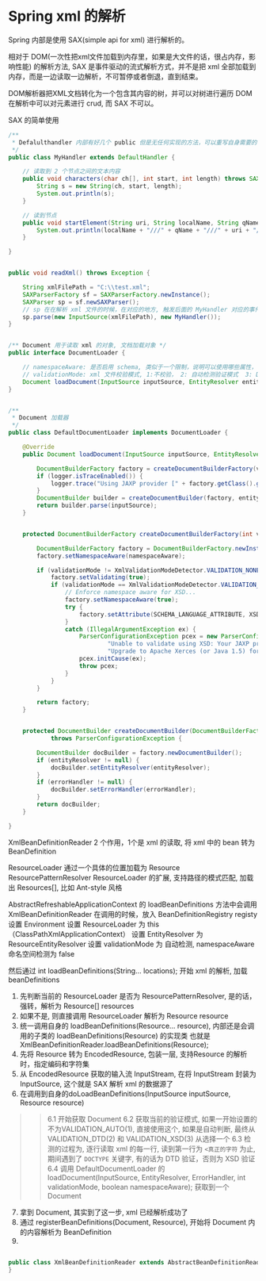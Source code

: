 # Spring xml 的解析


Spring 内部是使用 SAX(simple api for xml) 进行解析的。

相对于 DOM(一次性把xml文件加载到内存里，如果是大文件的话，很占内存，影响性能) 的解析方法, SAX 是事件驱动的流式解析方式，并不是把 xml 全部加载到内存，而是一边读取一边解析，不可暂停或者倒退，直到结束。

DOM解析器把XML文档转化为一个包含其内容的树，并可以对树进行遍历
DOM 在解析中可以对元素进行 crud, 而 SAX 不可以。


SAX 的简单使用
```java
/**
 * Defalulthandler 内部有好几个 public 但是无任何实现的方法，可以重写自身需要的，达到 xml 文件的解析
 */
public class MyHandler extends DefaultHandler {

	// 读取到 2 个节点之间的文本内容
	public void characters(char ch[], int start, int length) throws SAXException {
		String s = new String(ch, start, length);
		System.out.println(s);
	}

	// 读到节点
	public void startElement(String uri, String localName, String qName, Attributes attrs) {
		System.out.println(localName + "///" + qName + "///" + uri + "////" + attrs.getValue("id"));
	}

}


public void readXml() throws Exception {

	String xmlFilePath = "C:\\test.xml";
	SAXParserFactory sf = SAXParserFactory.newInstance();
	SAXParser sp = sf.newSAXParser();
	// sp 在在解析 xml 文件的时候，在对应的地方, 触发后面的 MyHandler 对应的事件
	sp.parse(new InputSource(xmlFilePath), new MyHandler());
}

```




```java

/** Document 用于读取 xml 的对象, 文档加载对象 */
public interface DocumentLoader {

	// namespaceAware: 是否启用 schema, 类似于一个限制，说明可以使用哪些属性，子元素之间的关系的 true:启用  默认为 false
	// validationMode: xml 文件校验模式, 1:不校验， 2: 自动检测验证模式  3: DTD 验证模式 4: XSD 验证模式 默认为 1
	Document loadDocument(InputSource inputSource, EntityResolver entityResolver, ErrorHandler errorHandler, int validationMode, boolean namespaceAware) throws Exception;
}


/**
 * Document 加载器
 */
public class DefaultDocumentLoader implements DocumentLoader {

	@Override
	public Document loadDocument(InputSource inputSource, EntityResolver entityResolver, ErrorHandler errorHandler, int validationMode, boolean namespaceAware) throws Exception {

		DocumentBuilderFactory factory = createDocumentBuilderFactory(validationMode, namespaceAware);
		if (logger.isTraceEnabled()) {
			logger.trace("Using JAXP provider [" + factory.getClass().getName() + "]");
		}
		DocumentBuilder builder = createDocumentBuilder(factory, entityResolver, errorHandler);
		return builder.parse(inputSource);
	}


	protected DocumentBuilderFactory createDocumentBuilderFactory(int validationMode, boolean namespaceAware) throws ParserConfigurationException {

		DocumentBuilderFactory factory = DocumentBuilderFactory.newInstance();
		factory.setNamespaceAware(namespaceAware);

		if (validationMode != XmlValidationModeDetector.VALIDATION_NONE) {
			factory.setValidating(true);
			if (validationMode == XmlValidationModeDetector.VALIDATION_XSD) {
				// Enforce namespace aware for XSD...
				factory.setNamespaceAware(true);
				try {
					factory.setAttribute(SCHEMA_LANGUAGE_ATTRIBUTE, XSD_SCHEMA_LANGUAGE);
				}
				catch (IllegalArgumentException ex) {
					ParserConfigurationException pcex = new ParserConfigurationException(
							"Unable to validate using XSD: Your JAXP provider [" + factory + "] does not support XML Schema. Are you running on Java 1.4 with Apache Crimson? " +
							"Upgrade to Apache Xerces (or Java 1.5) for full XSD support.");
					pcex.initCause(ex);
					throw pcex;
				}
			}
		}

		return factory;
	}


	protected DocumentBuilder createDocumentBuilder(DocumentBuilderFactory factory, @Nullable EntityResolver entityResolver, @Nullable ErrorHandler errorHandler)
			throws ParserConfigurationException {

		DocumentBuilder docBuilder = factory.newDocumentBuilder();
		if (entityResolver != null) {
			docBuilder.setEntityResolver(entityResolver);
		}
		if (errorHandler != null) {
			docBuilder.setErrorHandler(errorHandler);
		}
		return docBuilder;
	}

}
```

XmlBeanDefinitionReader  2 个作用，1个是 xml 的读取, 将 xml 中的 bean 转为 BeanDefinition


ResourceLoader  通过一个具体的位置加载为 Resource 
ResourcePatternResolver ResourceLoader 的扩展, 支持路径的模式匹配, 加载出 Resources[], 比如 Ant-style 风格


AbstractRefreshableApplicationContext 的 loadBeanDefinitions 方法中会调用 XmlBeanDefinitionReader
在调用的时候，放入 BeanDefinitionRegistry registy 
设置  Environment
设置  ResourceLoader 为 this（ClassPathXmlApplicationContext）
设置  EntityResolver 为 ResourceEntityResolver
设置  validationMode 为 自动检测, namespaceAware 命名空间检测为 false

然后通过  int loadBeanDefinitions(String... locations); 开始 xml 的解析, 加载 beanDefinitions

1. 先判断当前的 ResourceLoader 是否为 ResourcePatternResolver, 是的话，强转，解析为 Resource[] resources
2. 如果不是, 则直接调用 ResourceLoader 解析为 Resource resource
3. 统一调用自身的 loadBeanDefinitions(Resource... resource), 内部还是会调用的子类的 loadBeanDefinitions(Resource) 的实现类
也就是 XmlBeanDefinitionReader.loadBeanDefinitions(Resource);
4. 先将 Resource 转为 EncodedResource, 包装一层, 支持Resource 的解析时，指定编码和字符集
5. 从 EncodedResource 获取的输入流 InputStream, 在将 InputStream 封装为 InputSource, 这个就是 SAX 解析 xml 的数据源了
6. 在调用到自身的doLoadBeanDefinitions(InputSource inputSource, Resource resource) 
>>6.1 开始获取 Document
>>6.2 获取当前的验证模式, 如果一开始设置的不为VALIDATION_AUTO(1), 直接使用这个, 如果是自动判断, 最终从 VALIDATION_DTD(2) 和 VALIDATION_XSD(3) 从选择一个
>>6.3 检测的过程为, 逐行读取 xml 的每一行, 读到第一行为 `<真正的字符` 为止, 期间遇到了 `DOCTYPE` 关键字, 有的话为 DTD 验证，否则为 XSD 验证
>>6.4 调用 DefaultDocumentLoader 的 loadDocument(InputSource, EntityResolver, ErrorHandler, int validationMode, boolean namespaceAware); 获取到一个 Document
7. 拿到 Document, 其实到了这一步, xml 已经解析成功了
8. 通过 registerBeanDefinitions(Document, Resource), 开始将 Document 内的内容解析为 BeanDefinition
9. 

```java

public class XmlBeanDefinitionReader extends AbstractBeanDefinitionReader {
}
```